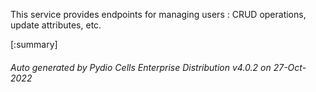 






This service provides endpoints for managing users : CRUD operations, update attributes, etc.

[:summary]

###### Auto generated by Pydio Cells Enterprise Distribution v4.0.2 on 27-Oct-2022
